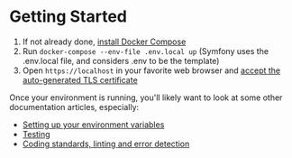 # Getting Started

1. If not already done, [install Docker Compose](https://docs.docker.com/compose/install/)
2. Run `docker-compose --env-file .env.local up` (Symfony uses the .env.local file, and considers .env to be the template)
3. Open `https://localhost` in your favorite web browser and [accept the auto-generated TLS certificate](https://stackoverflow.com/a/15076602/1352334)

Once your environment is running, you'll likely want to look at some other documentation articles, especially:

- [Setting up your environment variables](docs/contributing/environment-variables.md)
- [Testing](docs/contributing/testing.md)
- [Coding standards, linting and error detection](docs/contributing/coding-standards.md)
